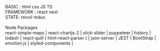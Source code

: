 
<div>
BASIC : html css JS TS<br/>
FRAMEWORK : react next<br/>
STATE: recoil redux <br/><br/>
Node Packages  <br/>
react-simple-maps | 
react-chartjs-2 |
slick-slider |
puppeteer |
history |
lodash |
react-quill ( html-react-parser ) |
json-server |
JEST  |
BootStrap |
emotion.js |
styled-components |
<div/>
